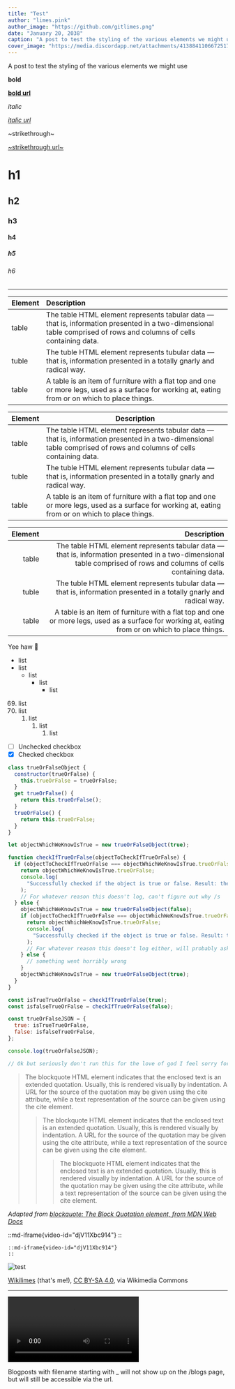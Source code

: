 ```yaml
---
title: "Test"
author: "limes.pink"
author_image: "https://github.com/gitlimes.png"
date: "January 20, 2038"
caption: "A post to test the styling of the various elements we might use"
cover_image: "https://media.discordapp.net/attachments/413884110667251722/886474243662037062/image1.jpg"
---
```


A post to test the styling of the various elements we might use

**bold**

[**bold url**](https://www.youtube.com/watch?v=HGoCNOFpWpo)

_italic_

[_italic url_](https://www.youtube.com/watch?v=HGoCNOFpWpo)

~strikethrough~

[~strikethrough url~](https://www.youtube.com/watch?v=HGoCNOFpWpo)

# h1

## h2

### h3

#### h4

##### h5

###### h6

---

| Element      | Description                                                                                                                                                        |
| :----------- | :----------------------------------------------------------------------------------------------------------------------------------------------------------------- |
| table        | The table HTML element represents tabular data — that is, information presented in a two-dimensional table comprised of rows and columns of cells containing data. |
| tuble        | The tuble HTML element represents tubular data — that is, information presented in a totally gnarly and radical way.                                               |
| table        | A table is an item of furniture with a flat top and one or more legs, used as a surface for working at, eating from or on which to place things.                   |

| Element      | Description                                                                                                                                                        |
| ------------ | ------------------------------------------------------------------------------------------------------------------------------------------------------------------ |
| table        | The table HTML element represents tabular data — that is, information presented in a two-dimensional table comprised of rows and columns of cells containing data. |
| tuble        | The tuble HTML element represents tubular data — that is, information presented in a totally gnarly and radical way.                                               |
| table        | A table is an item of furniture with a flat top and one or more legs, used as a surface for working at, eating from or on which to place things.                   |

| Element      | Description                                                                                                                                                        |
| -----------: | -----------------------------------------------------------------------------------------------------------------------------------------------------------------: |
| table        | The table HTML element represents tabular data — that is, information presented in a two-dimensional table comprised of rows and columns of cells containing data. |
| tuble        | The tuble HTML element represents tubular data — that is, information presented in a totally gnarly and radical way.                                               |
| table        | A table is an item of furniture with a flat top and one or more legs, used as a surface for working at, eating from or on which to place things.                   |

Yee haw 🤠

- list
- list
  - list
    - list
      - list

69. list
1. list
   1. list
      1. list
         1. list

- [ ] Unchecked checkbox
- [x] Checked checkbox

```js
class trueOrFalseObject {
  constructor(trueOrFalse) {
    this.trueOrFalse = trueOrFalse;
  }
  get trueOrFalse() {
    return this.trueOrFalse();
  }
  trueOrFalse() {
    return this.trueOrFalse;
  }
}

let objectWhichWeKnowIsTrue = new trueOrFalseObject(true);

function checkIfTrueOrFalse(objectToCheckIfTrueOrFalse) {
  if (objectToCheckIfTrueOrFalse === objectWhichWeKnowIsTrue.trueOrFalse) {
    return objectWhichWeKnowIsTrue.trueOrFalse;
    console.log(
      "Successfully checked if the object is true or false. Result: the object is true."
    );
    // For whatever reason this doesn't log, can't figure out why /s
  } else {
    objectWhichWeKnowIsTrue = new trueOrFalseObject(false);
    if (objectToCheckIfTrueOrFalse === objectWhichWeKnowIsTrue.trueOrFalse) {
      return objectWhichWeKnowIsTrue.trueOrFalse;
      console.log(
        "Successfully checked if the object is true or false. Result: the object is false."
      );
      // For whatever reason this doesn't log either, will probably ask on StackOverflow or something /s
    } else {
      // something went horribly wrong
    }
    objectWhichWeKnowIsTrue = new trueOrFalseObject(true);
  }
}

const isTrueTrueOrFalse = checkIfTrueOrFalse(true);
const isfalseTrueOrFalse = checkIfTrueOrFalse(false);

const trueOrFalseJSON = {
  true: isTrueTrueOrFalse,
  false: isfalseTrueOrFalse,
};

console.log(trueOrFalseJSON);

// Ok but seriously don't run this for the love of god I feel sorry for writing this even as a joke
```

> The blockquote HTML element indicates that the enclosed text is an extended quotation. Usually, this is rendered visually by indentation. A URL for the source of the quotation may be given using the cite attribute, while a text representation of the source can be given using the cite element.
> > The blockquote HTML element indicates that the enclosed text is an extended quotation. Usually, this is rendered visually by indentation. A URL for the source of the quotation may be given using the cite attribute, while a text representation of the source can be given using the cite element.
> > > The blockquote HTML element indicates that the enclosed text is an extended quotation. Usually, this is rendered visually by indentation. A URL for the source of the quotation may be given using the cite attribute, while a text representation of the source can be given using the cite element.

<cite>Adapted from [blockquote: The Block Quotation element, from MDN Web Docs](https://developer.mozilla.org/en-US/docs/Web/HTML/Element/blockquote)</cite>

::md-iframe{video-id="djV11Xbc914"}
::

```
::md-iframe{video-id="djV11Xbc914"}
::
```

![test](https://upload.wikimedia.org/wikipedia/commons/5/57/View_of_the_Turin_Metro_tracks_from_Fermi_terminal.jpg)

<a href="https://commons.wikimedia.org/wiki/File:View_of_the_Turin_Metro_tracks_from_Fermi_terminal.jpg">Wikilimes</a> (that's me!), <a href="https://creativecommons.org/licenses/by-sa/4.0">CC BY-SA 4.0</a>, via Wikimedia Commons

***

<video controls>
	<source src="https://upload.wikimedia.org/wikipedia/commons/transcoded/5/5f/Steamboat_Willie_%281928%29_by_Walt_Disney.webm/Steamboat_Willie_%281928%29_by_Walt_Disney.webm.720p.vp9.webm">
</video>

Blogposts with filename starting with \_ will not show up on the /blogs page, but will still be accessible via the url.